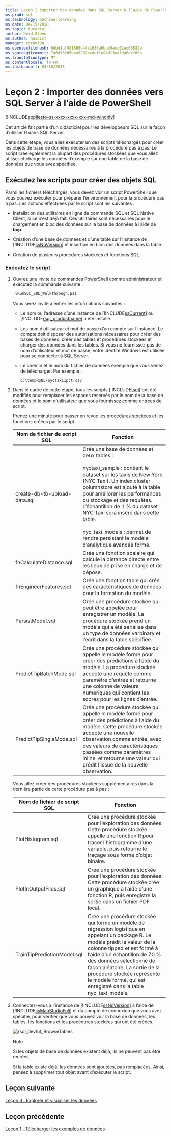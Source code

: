 ```yaml
---
title: Leçon 2 importer des données dans SQL Server à l’aide de PowerShell | Documents Microsoft
ms.prod: sql
ms.technology: machine-learning
ms.date: 04/15/2018
ms.topic: tutorial
author: HeidiSteen
ms.author: heidist
manager: cgronlun
ms.openlocfilehash: 6dbd1af581865d44c1636a6bac5acc02ae68532b
ms.sourcegitcommit: 7a6df3fd5bea9282ecdeffa94d13ea1da6def80a
ms.translationtype: MT
ms.contentlocale: fr-FR
ms.lasthandoff: 04/16/2018
---
```

# <a name="lesson-2-import-data-to-sql-server-using-powershell"></a>Leçon 2 : Importer des données vers SQL Server à l’aide de PowerShell
[!INCLUDE[appliesto-ss-xxxx-xxxx-xxx-md-winonly](../../includes/appliesto-ss-xxxx-xxxx-xxx-md-winonly.md)]

Cet article fait partie d’un didacticiel pour les développeurs SQL sur la façon d’utiliser R dans SQL Server.

Dans cette étape, vous allez exécuter un des scripts téléchargés pour créer les objets de base de données nécessaires à la procédure pas à pas. Le script crée également la plupart des procédures stockées que vous allez utiliser et charge les données d’exemple sur une table de la base de données que vous avez spécifiée.

## <a name="run-the-scripts-to-create-sql-objects"></a>Exécutez les scripts pour créer des objets SQL

Parmi les fichiers téléchargés, vous devez voir un script PowerShell que vous pouvez exécuter pour préparer l’environnement pour la procédure pas à pas. Les actions effectuées par le script sont les suivantes :

- Installation des utilitaires en ligne de commande SQL et SQL Native Client, si ce n’est déjà fait. Ces utilitaires sont nécessaires pour le chargement en bloc des données sur la base de données à l’aide de **bcp**.

- Création d’une base de données et d’une table sur l’instance de [!INCLUDE[ssNoVersion](../../includes/ssnoversion-md.md)] et insertion en bloc des données dans la table.

- Création de plusieurs procédures stockées et fonctions SQL.

### <a name="run-the-script"></a>Exécutez le script

1.  Ouvrez une invite de commandes PowerShell comme administrateur et exécutez la commande suivante :
  
    ```ps
    .\RunSQL_SQL_Walkthrough.ps1
    ```
  
    Vous serez invité à entrer les informations suivantes :
  
    - Le nom ou l’adresse d’une instance de [!INCLUDE[ssCurrent](../../includes/sscurrent-md.md)] où [!INCLUDE[rsql_productname](../../includes/rsql-productname-md.md)] a été installé.
  
    - Les nom d’utilisateur et mot de passe d’un compte sur l’instance. Le compte doit disposer des autorisations nécessaires pour créer des bases de données, créer des tables et procédures stockées et charger des données dans les tables. Si vous ne fournissez pas de nom d’utilisateur et mot de passe, votre identité Windows est utilisée pour se connecter à SQL Server.
  
    - Le chemin et le nom du fichier de données exemple que vous venez de télécharger. Par exemple :
  
        `C:\tempRSQL\nyctaxi1pct.csv`
  
2.  Dans le cadre de cette étape, tous les scripts [!INCLUDE[tsql](../../includes/tsql-md.md)] ont été modifiés pour remplacer les espaces réservés par le nom de la base de données et le nom d’utilisateur que vous fournissez comme entrées de script.
  
    Prenez une minute pour passer en revue les procédures stockées et les fonctions créées par le script.
  
    |**Nom de fichier de script SQL**|**Fonction**|
    |-|-|
    |create-db-tb-upload-data.sql|Crée une base de données et deux tables :<br /><br />nyctaxi_sample : contient le dataset sur les taxis de New York (NYC Taxi). Un index cluster columnstore est ajouté à la table pour améliorer les performances du stockage et des requêtes. L’échantillon de 1 % du dataset NYC Taxi sera inséré dans cette table.<br /><br />nyc_taxi_models : permet de rendre persistant le modèle d’analytique avancée formé.|
    |fnCalculateDistance.sql|Crée une fonction scalaire qui calcule la distance directe entre les lieux de prise en charge et de dépose.|
    |fnEngineerFeatures.sql|Crée une fonction table qui crée des caractéristiques de données pour la formation du modèle.|
    |PersistModel.sql|Crée une procédure stockée qui peut être appelée pour enregistrer un modèle. La procédure stockée prend un modèle qui a été sérialisé dans un type de données varbinary et l’écrit dans la table spécifiée.|
    |PredictTipBatchMode.sql|Crée une procédure stockée qui appelle le modèle formé pour créer des prédictions à l’aide du modèle. La procédure stockée accepte une requête comme paramètre d’entrée et retourne une colonne de valeurs numériques qui contient les scores pour les lignes d’entrée.|
    |PredictTipSingleMode.sql|Crée une procédure stockée qui appelle le modèle formé pour créer des prédictions à l’aide du modèle. Cette procédure stockée accepte une nouvelle observation comme entrée, avec des valeurs de caractéristiques passées comme paramètres inline, et retourne une valeur qui prédit l’issue de la nouvelle observation.|
  
    Vous allez créer des procédures stockées supplémentaires dans la dernière partie de cette procédure pas à pas :
  
    |**Nom de fichier de script SQL**|**Fonction**|
    |------|------|
    |PlotHistogram.sql|Crée une procédure stockée pour l’exploration des données. Cette procédure stockée appelle une fonction R pour tracer l’histogramme d’une variable, puis retourne le traçage sous forme d’objet binaire.|
    |PlotInOutputFiles.sql|Crée une procédure stockée pour l’exploration des données. Cette procédure stockée crée un graphique à l’aide d’une fonction R, puis enregistre la sortie dans un fichier PDF local.|
    |TrainTipPredictionModel.sql|Crée une procédure stockée qui forme un modèle de régression logistique en appelant un package R. Le modèle prédit la valeur de la colonne tipped et est formé à l’aide d’un échantillon de 70 % des données sélectionné de façon aléatoire. La sortie de la procédure stockée représente le modèle formé, qui est enregistré dans la table nyc_taxi_models.|
  
3.  Connectez-vous à l’instance de [!INCLUDE[ssNoVersion](../../includes/ssnoversion-md.md)] à l’aide de [!INCLUDE[ssManStudioFull](../../includes/ssmanstudiofull-md.md)] et du compte de connexion que vous avez spécifié, pour vérifier que vous pouvez voir la base de données, les tables, les fonctions et les procédures stockées qui ont été créées.
  
    ![rsql_devtut_BrowseTables](media/rsql-devtut-browsetables.png "rsql_devtut_BrowseTables")
  
    > [!NOTE]
    > Si les objets de base de données existent déjà, ils ne peuvent pas être recréés.
    >   
    > Si la table existe déjà, les données sont ajoutées, pas remplacées. Ainsi, pensez à supprimer tout objet avant d’exécuter le script.

## <a name="next-lesson"></a>Leçon suivante

[Leçon 3 : Explorer et visualiser les données](../tutorials/sqldev-explore-and-visualize-the-data.md)

## <a name="previous-lesson"></a>Leçon précédente

[Leçon 1 : Télécharger les exemples de données](../tutorials/sqldev-download-the-sample-data.md)
